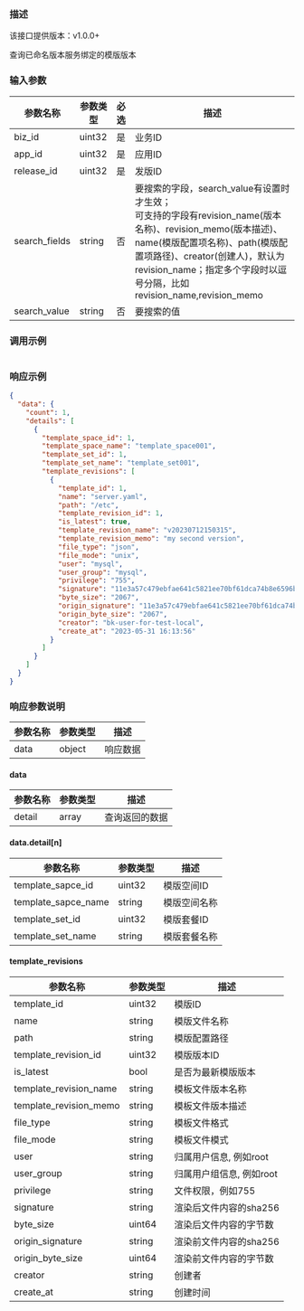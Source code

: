 ### 描述

该接口提供版本：v1.0.0+

查询已命名版本服务绑定的模版版本

### 输入参数

| 参数名称      | 参数类型 | 必选 | 描述                                                         |
| ------------- | -------- | ---- | ------------------------------------------------------------ |
| biz_id        | uint32   | 是   | 业务ID                                                       |
| app_id        | uint32   | 是   | 应用ID                                                       |
| release_id    | uint32   | 是   | 发版ID                                                       |
| search_fields | string   | 否   | 要搜索的字段，search_value有设置时才生效；<br>可支持的字段有revision_name(版本名称)、revision_memo(版本描述)、name(模版配置项名称)、path(模版配置项路径)、creator(创建人)，默认为revision_name；指定多个字段时以逗号分隔，比如revision_name,revision_memo |
| search_value  | string   | 否   | 要搜索的值                                                   |

### 调用示例

```json

```

### 响应示例

```json
{
  "data": {
    "count": 1,
    "details": [
      {
        "template_space_id": 1,
        "template_space_name": "template_space001",
        "template_set_id": 1,
        "template_set_name": "template_set001",
        "template_revisions": [
          {
            "template_id": 1,
            "name": "server.yaml",
            "path": "/etc",
            "template_revision_id": 1,
            "is_latest": true,
            "template_revision_name": "v20230712150315",
            "template_revision_memo": "my second version",
            "file_type": "json",
            "file_mode": "unix",
            "user": "mysql",
            "user_group": "mysql",
            "privilege": "755",
            "signature": "11e3a57c479ebfae641c5821ee70bf61dca74b8e6596b78950526c397a3b1234",
            "byte_size": "2067",
            "origin_signature": "11e3a57c479ebfae641c5821ee70bf61dca74b8e6596b78950526c397a3b1234",
            "origin_byte_size": "2067",            
            "creator": "bk-user-for-test-local",
            "create_at": "2023-05-31 16:13:56"
          }
        ]
      }
    ]
  }
}
```

### 响应参数说明

| 参数名称 | 参数类型 | 描述     |
| -------- | -------- | -------- |
| data     | object   | 响应数据 |

#### data

| 参数名称 | 参数类型 | 描述           |
| -------- | -------- | -------------- |
| detail   | array    | 查询返回的数据 |

#### data.detail[n]

| 参数名称            | 参数类型 | 描述         |
| ------------------- | -------- | ------------ |
| template_sapce_id   | uint32   | 模版空间ID   |
| template_sapce_name | string   | 模版空间名称 |
| template_set_id     | uint32   | 模版套餐ID   |
| template_set_name   | string   | 模版套餐名称 |

#### template_revisions

| 参数名称               | 参数类型 | 描述                     |
| ---------------------- | -------- | ------------------------ |
| template_id            | uint32   | 模版ID                   |
| name                   | string   | 模版文件名称             |
| path                   | string   | 模版配置路径             |
| template_revision_id   | uint32   | 模版版本ID               |
| is_latest              | bool     | 是否为最新模版版本       |
| template_revision_name | string   | 模板文件版本名称         |
| template_revision_memo | string   | 模板文件版本描述         |
| file_type              | string   | 模板文件格式             |
| file_mode              | string   | 模板文件模式             |
| user                   | string   | 归属用户信息, 例如root   |
| user_group             | string   | 归属用户组信息, 例如root |
| privilege              | string   | 文件权限，例如755        |
| signature              | string   | 渲染后文件内容的sha256   |
| byte_size              | uint64   | 渲染后文件内容的字节数   |
| origin_signature       | string   | 渲染前文件内容的sha256   |
| origin_byte_size       | uint64   | 渲染前文件内容的字节数   |
| creator                | string   | 创建者                   |
| create_at              | string   | 创建时间                 |

